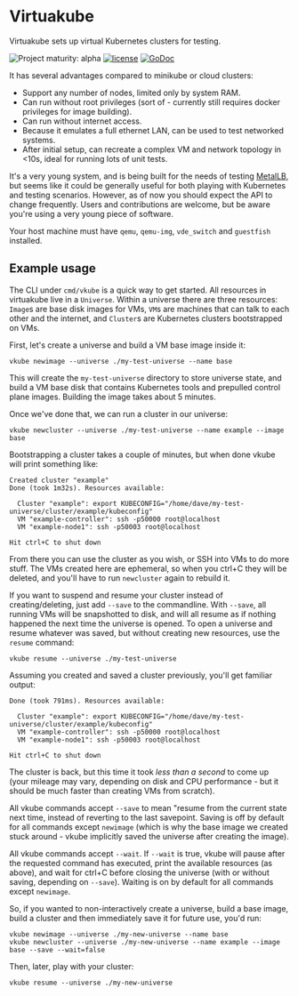 # Virtuakube

Virtuakube sets up virtual Kubernetes clusters for testing.

![Project maturity: alpha](https://img.shields.io/badge/maturity-alpha-red.svg) [![license](https://img.shields.io/github/license/google/metallb.svg?maxAge=2592000)](https://github.com/danderson/virtuakube/blob/master/LICENSE) [![GoDoc](https://godoc.org/go.universe.tf/virtuakube?status.svg)](https://godoc.org/go.universe.tf/virtuakube)

It has several advantages compared to minikube or cloud clusters:

 - Support any number of nodes, limited only by system RAM.
 - Can run without root privileges (sort of - currently still requires
   docker privileges for image building).
 - Can run without internet access.
 - Because it emulates a full ethernet LAN, can be used to test
   networked systems.
 - After initial setup, can recreate a complex VM and network topology
   in <10s, ideal for running lots of unit tests.

It's a very young system, and is being built for the needs of testing
[MetalLB](https://metallb.universe.tf), but seems like it could be
generally useful for both playing with Kubernetes and testing
scenarios. However, as of now you should expect the API to change
frequently. Users and contributions are welcome, but be aware you're
using a very young piece of software.

Your host machine must have `qemu`, `qemu-img`, `vde_switch` and
`guestfish` installed.

## Example usage

The CLI under `cmd/vkube` is a quick way to get started. All resources
in virtuakube live in a `Universe`. Within a universe there are three
resources: `Image`s are base disk images for VMs, `VM`s are machines
that can talk to each other and the internet, and `Cluster`s are
Kubernetes clusters bootstrapped on VMs.

First, let's create a universe and build a VM base image inside it:

```
vkube newimage --universe ./my-test-universe --name base
```

This will create the `my-test-universe` directory to store universe
state, and build a VM base disk that contains Kubernetes tools and
prepulled control plane images. Building the image takes about 5
minutes.

Once we've done that, we can run a cluster in our universe:

```
vkube newcluster --universe ./my-test-universe --name example --image base
```

Bootstrapping a cluster takes a couple of minutes, but when done vkube
will print something like:

```
Created cluster "example"
Done (took 1m32s). Resources available:

  Cluster "example": export KUBECONFIG="/home/dave/my-test-universe/cluster/example/kubeconfig"
  VM "example-controller": ssh -p50000 root@localhost
  VM "example-node1": ssh -p50003 root@localhost

Hit ctrl+C to shut down
```

From there you can use the cluster as you wish, or SSH into VMs to do
more stuff. The VMs created here are ephemeral, so when you ctrl+C
they will be deleted, and you'll have to run `newcluster` again to
rebuild it.

If you want to suspend and resume your cluster instead of
creating/deleting, just add `--save` to the commandline. With
`--save`, all running VMs will be snapshotted to disk, and will all
resume as if nothing happened the next time the universe is opened. To
open a universe and resume whatever was saved, but without creating
new resources, use the `resume` command:

```
vkube resume --universe ./my-test-universe
```

Assuming you created and saved a cluster previously, you'll get
familiar output:

```
Done (took 791ms). Resources available:

  Cluster "example": export KUBECONFIG="/home/dave/my-test-universe/cluster/example/kubeconfig"
  VM "example-controller": ssh -p50000 root@localhost
  VM "example-node1": ssh -p50003 root@localhost

Hit ctrl+C to shut down
```

The cluster is back, but this time it took _less than a second_ to
come up (your mileage may vary, depending on disk and CPU
performance - but it should be much faster than creating VMs from
scratch).

All vkube commands accept `--save` to mean "resume from the current
state next time, instead of reverting to the last savepoint. Saving is
off by default for all commands except `newimage` (which is why the
base image we created stuck around - vkube implicitly saved the
universe after creating the image).

All vkube commands accept `--wait`. If `--wait` is true, vkube will
pause after the requested command has executed, print the available
resources (as above), and wait for ctrl+C before closing the universe
(with or without saving, depending on `--save`). Waiting is on by
default for all commands except `newimage`.

So, if you wanted to non-interactively create a universe, build a base
image, build a cluster and then immediately save it for future use,
you'd run:

```
vkube newimage --universe ./my-new-universe --name base
vkube newcluster --universe ./my-new-universe --name example --image base --save --wait=false
```

Then, later, play with your cluster:

```
vkube resume --universe ./my-new-universe
```
